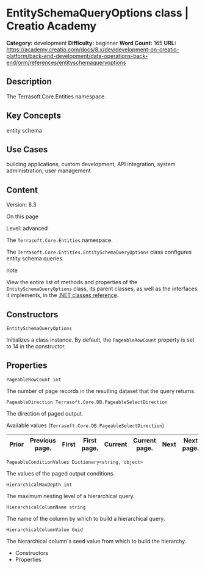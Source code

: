 # EntitySchemaQueryOptions class | Creatio Academy

**Category:** development **Difficulty:** beginner **Word Count:** 165 **URL:**
https://academy.creatio.com/docs/8.x/dev/development-on-creatio-platform/back-end-development/data-operations-back-end/orm/references/entityschemaqueryoptions

## Description

The Terrasoft.Core.Entities namespace.

## Key Concepts

entity schema

## Use Cases

building applications, custom development, API integration, system
administration, user management

## Content

Version: 8.3

On this page

Level: advanced

The `Terrasoft.Core.Entities` namespace.

The `Terrasoft.Core.Entities.EntitySchemaQueryOptions` class configures entity
schema queries.

note

View the entire list of methods and properties of the `EntitySchemaQueryOptions`
class, its parent classes, as well as the interfaces it implements, in the
[.NET classes reference](https://academy.creatio.com/api/netcoreapi/8.0.0/api/Terrasoft.Core.Entities.EntitySchemaQueryOptions.html).

## Constructors​

    EntitySchemaQueryOptions

Initializes a class instance. By default, the `PageableRowCount` property is set
to 14 in the constructor.

## Properties​

    PageableRowCount int

The number of page records in the resulting dataset that the query returns.

    PageableDirection Terrasoft.Core.DB.PageableSelectDirection

The direction of paged output.

Available values (`Terrasoft.Core.DB.PageableSelectDirection`)

| Prior | Previous page. | First | First page. | Current | Current page. | Next | Next page. |
| ----- | -------------- | ----- | ----------- | ------- | ------------- | ---- | ---------- |

    PageableConditionValues Dictionary<string, object>

The values of the paged output conditions.

    HierarchicalMaxDepth int

The maximum nesting level of a hierarchical query.

    HierarchicalColumnName string

The name of the column by which to build a hierarchical query.

    HierarchicalColumnValue Guid

The hierarchical column's seed value from which to build the hierarchy.

- Constructors
- Properties
